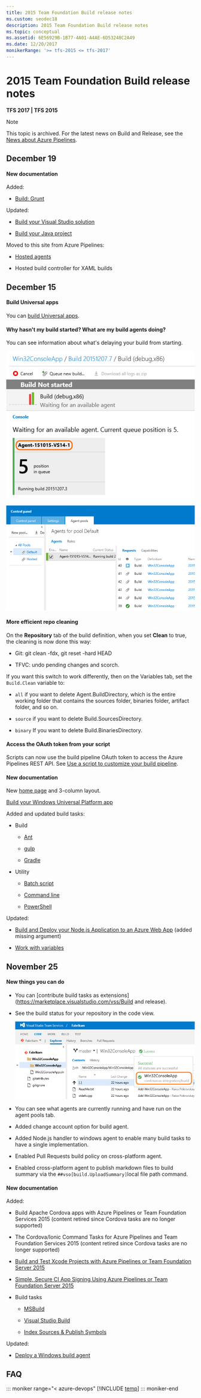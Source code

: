 ```yaml
---
title: 2015 Team Foundation Build release notes
ms.custom: seodec18
description: 2015 Team Foundation Build release notes
ms.topic: conceptual
ms.assetid: 6E56929B-1B77-4A01-A4AE-6D53248C2A49
ms.date: 12/20/2017
monikerRange: '>= tfs-2015 <= tfs-2017'
---
```



# 2015 Team Foundation Build release notes

**TFS 2017 | TFS 2015**

> [!NOTE]
> This topic is archived. For the latest news on Build and Release, see the [News about Azure Pipelines](https://azure.microsoft.com/services/devops/pipelines/).

## December 19

#### New documentation

Added:

* [Build: Grunt](../../tasks/build/grunt.md)

Updated:

* [Build your Visual Studio solution](../../apps/windows/dot-net.md)

* [Build your Java project](../apps/java/quick-to-azure.md)

Moved to this site from Azure Pipelines:

* [Hosted agents](../../agents/hosted.md)

* Hosted build controller for XAML builds

## December 15

#### Build Universal apps

You can [build Universal apps](../../apps/windows/universal.md).

#### Why hasn't my build started? What are my build agents doing?

You can see information about what's delaying your build from starting.

![build waiting for an agent](media/2015/12/build-waiting-for-an-agent.png)

![build agent pools tab with status information](media/2015/12/build-agent-pools-tab-with-status-information.png)

#### More efficient repo cleaning

On the **Repository** tab of the build definition, when you set **Clean** to true, the cleaning is now done this way:

 * Git: git clean -fdx, git reset -hard HEAD

 * TFVC: undo pending changes and scorch.

If you want this switch to work differently, then on the Variables tab, set the ```Build.Clean``` variable to:

* ```all``` if you want to delete Agent.BuildDirectory, which is the entire working folder that contains the sources folder, binaries folder, artifact folder, and so on.

* ```source``` if you want to delete Build.SourcesDirectory.

* ```binary``` If you want to delete Build.BinariesDirectory.

#### Access the OAuth token from your script

Scripts can now use the build pipeline OAuth token to access the Azure Pipelines REST API. See [Use a script to customize your build pipeline](../../scripts/powershell.md).

#### New documentation

New [home page](../../get-started/what-is-azure-pipelines.md) and 3-column layout.

[Build your Windows Universal Platform app](../../apps/windows/universal.md)

Added and updated build tasks:

* Build

  - [Ant](../../tasks/build/ant.md)

  - [gulp](../../tasks/build/gulp.md)

  - [Gradle](../../tasks/build/gradle.md)

* Utility

  - [Batch script](../../tasks/utility/batch-script.md)

  - [Command line](../../tasks/utility/command-line.md)

  - [PowerShell](../../tasks/utility/powershell.md)

Updated:

* [Build and Deploy your Node.js Application to an Azure Web App](../apps/nodejs/nodejs-to-azure.md) (added missing argument)

* [Work with variables](../../build/variables.md)


## November 25

#### New things you can do

* You can [contribute build tasks as extensions](https://marketplace.visualstudio.com/vss/Build and release).

* See the build status for your repository in the code view.

  ![build status in code tab](media/2015/11/build-status-in-code-tab.png)

* You can see what agents are currently running and have run on the agent pools tab.

* Added change account option for build agent.

* Added Node.js handler to windows agent to enable many build tasks to have a single implementation.

* Enabled Pull Requests build policy on cross-platform agent.

* Enabled cross-platform agent to publish markdown files to build summary via the ```##vso[build.UploadSummary]```local file path command.

#### New documentation

Added:

* Build Apache Cordova apps with Azure Pipelines or Team Foundation Services 2015 (content retired since Cordova tasks are no longer supported)

* The Cordova/Ionic Command Tasks for Azure Pipelines and Team Foundation Services 2015 (content retired since Cordova tasks are no longer supported)

* [Build and Test Xcode Projects with Azure Pipelines or Team Foundation Server 2015](../../ecosystems/xcode.md)

* [Simple, Secure CI App Signing Using Azure Pipelines or Team Foundation Server 2015](../../apps/mobile/secure-certs.md)

* Build tasks

  - [MSBuild](../../tasks/build/msbuild.md)

  - [Visual Studio Build](../../tasks/build/visual-studio-build.md)

  - [Index Sources & Publish Symbols](../../tasks/build/index-sources-publish-symbols.md)

Updated:

* [Deploy a Windows build agent](../../agents/v1-windows.md)

## FAQ

<!-- BEGINSECTION class="md-qanda" -->

::: moniker range="< azure-devops"
[!INCLUDE [temp](../../includes/qa-versions.md)]
::: moniker-end

<!-- ENDSECTION -->